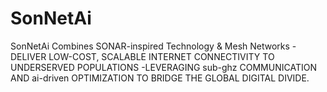 # SonNetAi
  SonNetAi Combines SONAR-inspired Technology & Mesh Networks
    -DELIVER LOW-COST, SCALABLE INTERNET CONNECTIVITY TO UNDERSERVED POPULATIONS​
    -LEVERAGING sub-ghz COMMUNICATION AND ai-driven OPTIMIZATION TO BRIDGE THE GLOBAL DIGITAL DIVIDE.
